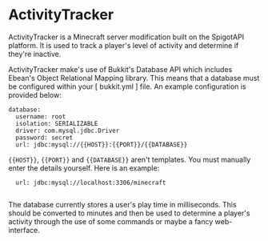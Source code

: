 # ActivityTracker

ActivityTracker is a Minecraft server modification built on the SpigotAPI platform. It is used to track a player's level of activity and determine if they're inactive.

ActivityTracker make's use of Bukkit's Database API which includes Ebean's Object Relational Mapping library.
This means that a database must be configured within your [ bukkit.yml ] file.
An example configuration is provided below:
```
database:
  username: root
  isolation: SERIALIZABLE
  driver: com.mysql.jdbc.Driver
  password: secret
  url: jdbc:mysql://{{HOST}}:{{PORT}}/{{DATABASE}}
```
  `{{HOST}}`, `{{PORT}}` and `{{DATABASE}}` aren't templates. 
  You must manually enter the details yourself. Here is an example:
```
  url: jdbc:mysql://localhost:3306/minecraft
 
```

The database currently stores a user's play time in milliseconds. This should be converted to minutes and then be used to determine a player's activity through the use of some commands or maybe a fancy web-interface.
